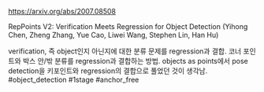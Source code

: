 https://arxiv.org/abs/2007.08508

RepPoints V2: Verification Meets Regression for Object Detection (Yihong Chen, Zheng Zhang, Yue Cao, Liwei Wang, Stephen Lin, Han Hu)

verification, 즉 object인지 아닌지에 대한 분류 문제를 regression과 결합. 코너 포인트와 박스 안/밖 분류를 regression과 결합하는 방법. objects as points에서 pose detection을 키포인트와 regression의 결합으로 풀었던 것이 생각남. #object_detection #1stage #anchor_free